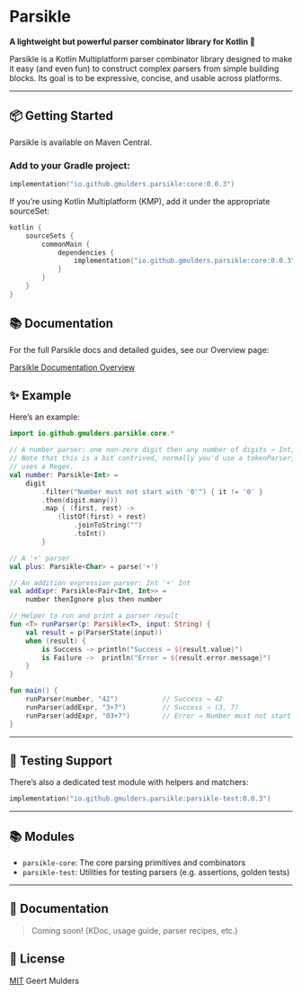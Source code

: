# Parsikle

**A lightweight but powerful parser combinator library for Kotlin 🚀**

Parsikle is a Kotlin Multiplatform parser combinator library designed to make it easy (and even fun) to construct
complex parsers from simple building blocks. Its goal is to be expressive, concise, and usable across platforms.

---

## 📦 Getting Started

Parsikle is available on Maven Central.

### Add to your Gradle project:

```kotlin
implementation("io.github.gmulders.parsikle:core:0.0.3")
```
If you’re using Kotlin Multiplatform (KMP), add it under the appropriate sourceSet:

```kotlin
kotlin {
    sourceSets {
        commonMain {
            dependencies {
                implementation("io.github.gmulders.parsikle:core:0.0.3")
            }
        }
    }
}
```

## 📚 Documentation

For the full Parsikle docs and detailed guides, see our Overview page:

[Parsikle Documentation Overview](docs/index.md)

## ✨ Example
Here’s an example:
```kotlin
import io.github.gmulders.parsikle.core.*

// A number parser: one non-zero digit then any number of digits → Int,
// Note that this is a bit contrived, normally you'd use a tokenParser, that
// uses a Regex.
val number: Parsikle<Int> =
    digit
        .filter("Number must not start with '0'") { it != '0' }
        .then(digit.many())
        .map { (first, rest) ->
            (listOf(first) + rest)
                .joinToString("")
                .toInt()
        }

// A '+' parser
val plus: Parsikle<Char> = parse('+')

// An addition expression parser: Int '+' Int
val addExpr: Parsikle<Pair<Int, Int>> =
    number thenIgnore plus then number

// Helper to run and print a parser result
fun <T> runParser(p: Parsikle<T>, input: String) {
    val result = p(ParserState(input))
    when (result) {
        is Success -> println("Success → ${result.value}")
        is Failure ->  println("Error → ${result.error.message}")
    }
}

fun main() {
    runParser(number, "42")           // Success → 42
    runParser(addExpr, "3+7")         // Success → (3, 7)
    runParser(addExpr, "03+7")        // Error → Number must not start with '0'
}

```

---

## 🧪 Testing Support
There’s also a dedicated test module with helpers and matchers:
```kotlin
implementation("io.github.gmulders.parsikle:parsikle-test:0.0.3")
```

---

## 📚 Modules
- `parsikle-core`: The core parsing primitives and combinators
- `parsikle-test`: Utilities for testing parsers (e.g. assertions, golden tests)

---

## 📖 Documentation
> Coming soon! (KDoc, usage guide, parser recipes, etc.)

## 🔗 License
[MIT](https://opensource.org/license/MIT) Geert Mulders